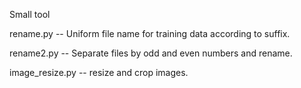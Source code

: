 Small tool

rename.py -- Uniform file name for training data according to suffix.

rename2.py -- Separate files by odd and even numbers and rename.

image_resize.py -- resize and crop images.
